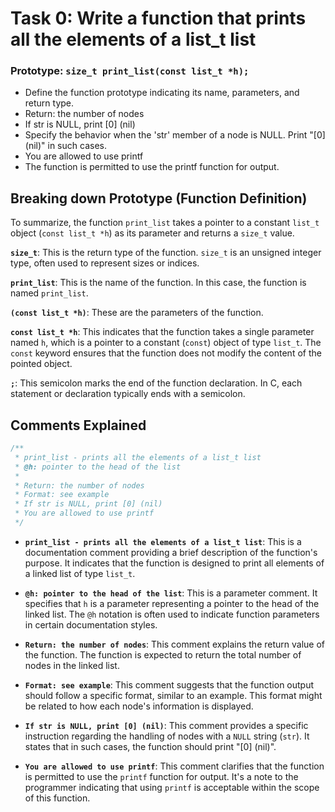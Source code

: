 # Task 0: Write a function that prints all the elements of a list_t list
 
   ### Prototype: `size_t print_list(const list_t *h);`
  - Define the function prototype indicating its name, parameters, and return type.
  - Return: the number of nodes
  - If str is NULL, print [0] (nil)
  - Specify the behavior when the 'str' member of a node is NULL. Print "[0] (nil)" in such cases.
  - You are allowed to use printf
  - The function is permitted to use the printf function for output.

## Breaking down Prototype (Function Definition)
To summarize, the function `print_list` takes a pointer to a constant `list_t` object (`const list_t *h`) as its parameter and returns a `size_t` value.

**`size_t`**: This is the return type of the function. `size_t` is an unsigned integer type, often used to represent sizes or indices.

**`print_list`**: This is the name of the function. In this case, the function is named `print_list`.

**`(const list_t *h)`**: These are the parameters of the function.

**`const list_t *h`**: This indicates that the function takes a single parameter named `h`, which is a pointer to a constant (`const`) object of type `list_t`. The `const` keyword ensures that the function does not modify the content of the pointed object.

**`;`**: This semicolon marks the end of the function declaration. In C, each statement or declaration typically ends with a semicolon.

## Comments Explained
```c
/**
 * print_list - prints all the elements of a list_t list
 * @h: pointer to the head of the list
 *
 * Return: the number of nodes
 * Format: see example
 * If str is NULL, print [0] (nil)
 * You are allowed to use printf
 */
```

- **`print_list - prints all the elements of a list_t list`**: This is a documentation comment providing a brief description of the function's purpose. It indicates that the function is designed to print all elements of a linked list of type `list_t`.

- **`@h: pointer to the head of the list`**: This is a parameter comment. It specifies that `h` is a parameter representing a pointer to the head of the linked list. The `@h` notation is often used to indicate function parameters in certain documentation styles.

- **`Return: the number of nodes`**: This comment explains the return value of the function. The function is expected to return the total number of nodes in the linked list.

- **`Format: see example`**: This comment suggests that the function output should follow a specific format, similar to an example. This format might be related to how each node's information is displayed.

- **`If str is NULL, print [0] (nil)`**: This comment provides a specific instruction regarding the handling of nodes with a `NULL` string (`str`). It states that in such cases, the function should print "[0] (nil)".

- **`You are allowed to use printf`**: This comment clarifies that the function is permitted to use the `printf` function for output. It's a note to the programmer indicating that using `printf` is acceptable within the scope of this function.

